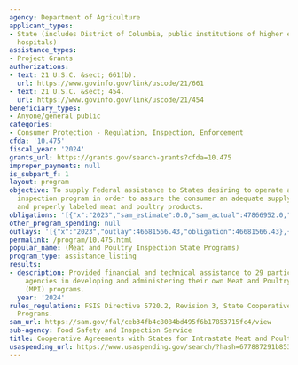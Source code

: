```yaml
---
agency: Department of Agriculture
applicant_types:
- State (includes District of Columbia, public institutions of higher education and
  hospitals)
assistance_types:
- Project Grants
authorizations:
- text: 21 U.S.C. &sect; 661(b).
  url: https://www.govinfo.gov/link/uscode/21/661
- text: 21 U.S.C. &sect; 454.
  url: https://www.govinfo.gov/link/uscode/21/454
beneficiary_types:
- Anyone/general public
categories:
- Consumer Protection - Regulation, Inspection, Enforcement
cfda: '10.475'
fiscal_year: '2024'
grants_url: https://grants.gov/search-grants?cfda=10.475
improper_payments: null
is_subpart_f: 1
layout: program
objective: To supply Federal assistance to States desiring to operate a meat and poultry
  inspection program in order to assure the consumer an adequate supply of safe, wholesome,
  and properly labeled meat and poultry products.
obligations: '[{"x":"2023","sam_estimate":0.0,"sam_actual":47866952.0,"usa_spending_actual":46681566.43},{"x":"2024","sam_estimate":0.0,"sam_actual":48120852.0,"usa_spending_actual":46905308.82},{"x":"2025","sam_estimate":0.0,"sam_actual":43464998.0,"usa_spending_actual":41835000.0}]'
other_program_spending: null
outlays: '[{"x":"2023","outlay":46681566.43,"obligation":46681566.43},{"x":"2024","outlay":46875558.82,"obligation":46905308.82},{"x":"2025","outlay":24095920.82,"obligation":41835000.0}]'
permalink: /program/10.475.html
popular_name: (Meat and Poultry Inspection State Programs)
program_type: assistance_listing
results:
- description: Provided financial and technical assistance to 29 participating state
    agencies in developing and administering their own Meat and Poultry Inspection
    (MPI) programs.
  year: '2024'
rules_regulations: FSIS Directive 5720.2, Revision 3, State Cooperative Inspection
  Programs.
sam_url: https://sam.gov/fal/ceb34fb4c8084bd495f6b17853715fc4/view
sub-agency: Food Safety and Inspection Service
title: Cooperative Agreements with States for Intrastate Meat and Poultry Inspection
usaspending_url: https://www.usaspending.gov/search/?hash=677887291b853da3758d56a32ced2d89
---
```

